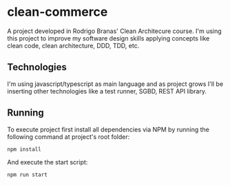 # clean-commerce
A project developed in Rodrigo Branas' Clean Architecure course. I'm using this project to improve my software design skills applying concepts like clean code, clean architecture, DDD, TDD, etc.

## Technologies
I'm using javascript/typescript as main language and as project grows I'll be inserting other technologies like a test runner, SGBD, REST API library.

## Running
To execute project first install all dependencies via NPM by running the following command at project's root folder:

```
npm install 
```

And execute the start script:
```
npm run start
```